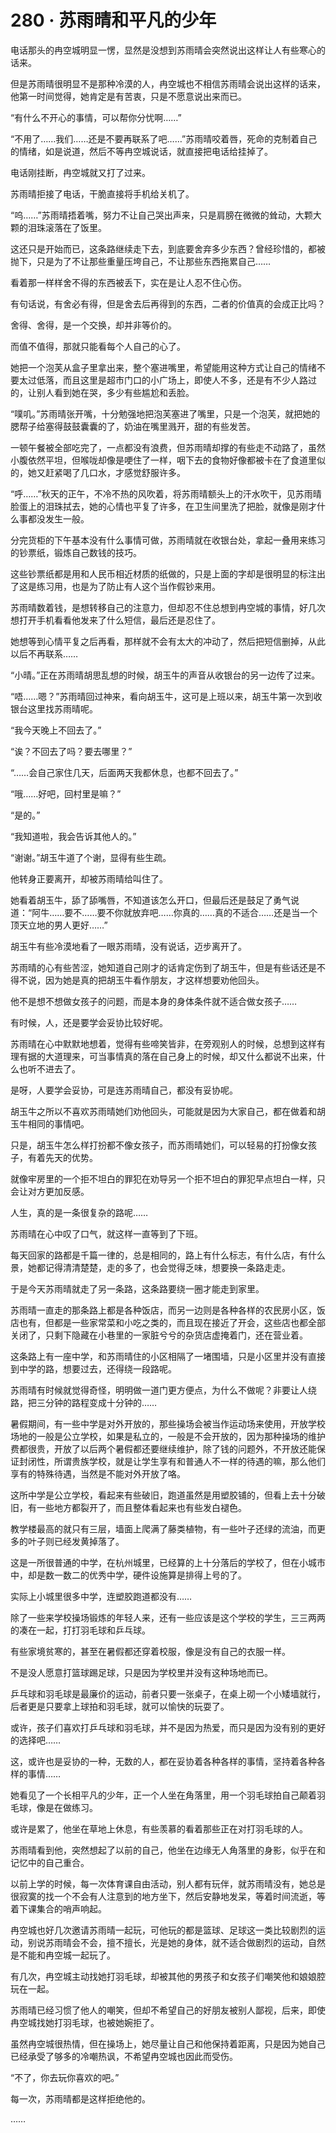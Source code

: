 # 280 · 苏雨晴和平凡的少年

电话那头的冉空城明显一愣，显然是没想到苏雨晴会突然说出这样让人有些寒心的话来。

但是苏雨晴很明显不是那种冷漠的人，冉空城也不相信苏雨晴会说出这样的话来，他第一时间觉得，她肯定是有苦衷，只是不愿意说出来而已。

“有什么不开心的事情，可以帮你分忧啊……”

“不用了……我们……还是不要再联系了吧……”苏雨晴咬着唇，死命的克制着自己的情绪，如是说道，然后不等冉空城说话，就直接把电话给挂掉了。

电话刚挂断，冉空城就又打了过来。

苏雨晴拒接了电话，干脆直接将手机给关机了。

“呜……”苏雨晴捂着嘴，努力不让自己哭出声来，只是肩膀在微微的耸动，大颗大颗的泪珠滚落在了饭里。

这还只是开始而已，这条路继续走下去，到底要舍弃多少东西？曾经珍惜的，都被抛下，只是为了不让那些重量压垮自己，不让那些东西拖累自己……

看着那一样样舍不得的东西被丢下，实在是让人忍不住心伤。

有句话说，有舍必有得，但是舍去后再得到的东西，二者的价值真的会成正比吗？

舍得、舍得，是一个交换，却并非等价的。

而值不值得，那就只能看每个人自己的心了。

她把一个泡芙从盒子里拿出来，整个塞进嘴里，希望能用这种方式让自己的情绪不要太过低落，而且这里是超市门口的小广场上，即使人不多，还是有不少人路过的，让别人看到她在哭，多少有些尴尬和丢脸。

“噗叽。”苏雨晴张开嘴，十分勉强地把泡芙塞进了嘴里，只是一个泡芙，就把她的腮帮子给塞得鼓鼓囊囊的了，奶油在嘴里溅开，甜的有些发苦。

一顿午餐被全部吃完了，一点都没有浪费，但苏雨晴却撑的有些走不动路了，虽然小腹依然平坦，但喉咙却像是哽住了一样，咽下去的食物好像都被卡在了食道里似的，她又赶紧喝了几口水，才感觉舒服许多。

“呼……”秋天的正午，不冷不热的风吹着，将苏雨晴额头上的汗水吹干，见苏雨晴脸蛋上的泪珠拭去，她的心情也平复了许多，在卫生间里洗了把脸，就像是刚才什么事都没发生一般。

分完货柜的下午基本没有什么事情可做，苏雨晴就在收银台处，拿起一叠用来练习的钞票纸，锻炼自己数钱的技巧。

这些钞票纸都是用和人民币相近材质的纸做的，只是上面的字却是很明显的标注出了这是练习用，也是为了防止有人这个当作假钞来用。

苏雨晴数着钱，是想转移自己的注意力，但却忍不住总想到冉空城的事情，好几次想打开手机看看他发来了什么短信，最后还是忍住了。

她想等到心情平复之后再看，那样就不会有太大的冲动了，然后把短信删掉，从此以后不再联系……

“小晴。”正在苏雨晴胡思乱想的时候，胡玉牛的声音从收银台的另一边传了过来。

“唔……嗯？”苏雨晴回过神来，看向胡玉牛，这可是上班以来，胡玉牛第一次到收银台这里找苏雨晴呢。

“我今天晚上不回去了。”

“诶？不回去了吗？要去哪里？”

“……会自己家住几天，后面两天我都休息，也都不回去了。”

“哦……好吧，回村里是嘛？”

“是的。”

“我知道啦，我会告诉其他人的。”

“谢谢。”胡玉牛道了个谢，显得有些生疏。

他转身正要离开，却被苏雨晴给叫住了。

她看着胡玉牛，舔了舔嘴唇，不知道该怎么开口，但最后还是鼓足了勇气说道：“阿牛……要不……要不你就放弃吧……你真的……真的不适合……还是当一个顶天立地的男人更好……”

胡玉牛有些冷漠地看了一眼苏雨晴，没有说话，迈步离开了。

苏雨晴的心有些苦涩，她知道自己刚才的话肯定伤到了胡玉牛，但是有些话还是不得不说，因为她是真的把胡玉牛看作朋友，才这样想要劝他回头。

他不是想不想做女孩子的问题，而是本身的身体条件就不适合做女孩子……

有时候，人，还是要学会妥协比较好呢。

苏雨晴在心中默默地想着，觉得有些啼笑皆非，在旁观别人的时候，总想到这样有理有据的大道理来，可当事情真的落在自己身上的时候，却又什么都说不出来，什么也听不进去了。

是呀，人要学会妥协，可是连苏雨晴自己，都没有妥协呢。

胡玉牛之所以不喜欢苏雨晴她们劝他回头，可能就是因为大家自己，都在做着和胡玉牛相同的事情吧。

只是，胡玉牛怎么样打扮都不像女孩子，而苏雨晴她们，可以轻易的打扮像女孩子，有着先天的优势。

就像牢房里的一个拒不坦白的罪犯在劝导另一个拒不坦白的罪犯早点坦白一样，只会让对方更加反感。

人生，真的是一条很复杂的路呢……

苏雨晴在心中叹了口气，就这样一直等到了下班。

每天回家的路都是千篇一律的，总是相同的，路上有什么标志，有什么店，有什么景，她都记得清清楚楚，走的多了，也会觉得乏味，想要换一条路走走。

于是今天苏雨晴就走了另一条路，这条路要绕一圈才能走到家里。

苏雨晴一直走的那条路上都是各种饭店，而另一边则是各种各样的农民房小区，饭店也有，但都是一些家常菜和小吃之类的，而且现在接近了开会，这些店也都全部关闭了，只剩下隐藏在小巷里的一家脏兮兮的杂货店虚掩着门，还在营业着。

这条路上有一座中学，和苏雨晴住的小区相隔了一堵围墙，只是小区里并没有直接到中学的路，想要过去，还得绕一段路呢。

苏雨晴有时候就觉得奇怪，明明做一道门更方便点，为什么不做呢？非要让人绕路，把三分钟的路程变成十分钟的……

暑假期间，有一些中学是对外开放的，那些操场会被当作运动场来使用，开放学校场地的一般是公立学校，如果是私立的，一般是不会开放的，因为那种操场的维护费都很贵，开放了以后两个暑假都还要继续维护，除了钱的问题外，不开放还能保证封闭性，所谓贵族学校，就是让学生享有和普通人不一样的待遇的嘛，那么他们享有的特殊待遇，当然是不能对外开放了咯。

这所中学是公立学校，看起来有些破旧，跑道虽然是用塑胶铺的，但看上去十分破旧，有一些地方都裂开了，而且整体看起来也有些发白褪色。

教学楼最高的就只有三层，墙面上爬满了藤类植物，有一些叶子还绿的流油，而更多的叶子则已经发黄掉落了。

这是一所很普通的中学，在杭州城里，已经算的上十分落后的学校了，但在小城市中，却是数一数二的优秀中学，硬件设施算是排得上号的了。

实际上小城里很多中学，连塑胶跑道都没有……

除了一些来学校操场锻炼的年轻人来，还有一些应该是这个学校的学生，三三两两的凑在一起，打打羽毛球和乒乓球。

有些家境贫寒的，甚至在暑假都还穿着校服，像是没有自己的衣服一样。

不是没人愿意打篮球踢足球，只是因为学校里并没有这种场地而已。

乒乓球和羽毛球是最廉价的运动，前者只要一张桌子，在桌上砌一个小矮墙就行，后者更是只要拿上球拍和羽毛球，就可以愉快的玩耍了。

或许，孩子们喜欢打乒乓球和羽毛球，并不是因为热爱，而只是因为没有别的更好的选择吧……

这，或许也是妥协的一种，无数的人，都在妥协着各种各样的事情，坚持着各种各样的事情……

她看见了一个长相平凡的少年，正一个人坐在角落里，用一个羽毛球拍自己颠着羽毛球，像是在做练习。

或许是累了，他坐在草地上休息，有些羡慕的看着那些正在对打羽毛球的人。

苏雨晴看到他，突然想起了以前的自己，他坐在边缘无人角落里的身影，似乎在和记忆中的自己重合。

以前上学的时候，每一次体育课自由活动，别人都有玩伴，就苏雨晴没有，她总是很寂寞的找一个不会有人注意到的地方坐下，然后安静地发呆，等着时间流逝，等着下课集合的哨声响起。

冉空城也好几次邀请苏雨晴一起玩，可他玩的都是篮球、足球这一类比较剧烈的运动，别说苏雨晴会不会，擅不擅长，光是她的身体，就不适合做剧烈的运动，自然是不能和冉空城一起玩了。

有几次，冉空城主动找她打羽毛球，却被其他的男孩子和女孩子们嘲笑他和娘娘腔玩在一起。

苏雨晴已经习惯了他人的嘲笑，但却不希望自己的好朋友被别人鄙视，后来，即使冉空城找她打羽毛球，也被她婉拒了。

虽然冉空城很热情，但在操场上，她尽量让自己和他保持着距离，只是因为她自己已经承受了够多的冷嘲热讽，不希望冉空城也因此而受伤。

“不了，你去玩你喜欢的吧。”

每一次，苏雨晴都是这样拒绝他的。

……
